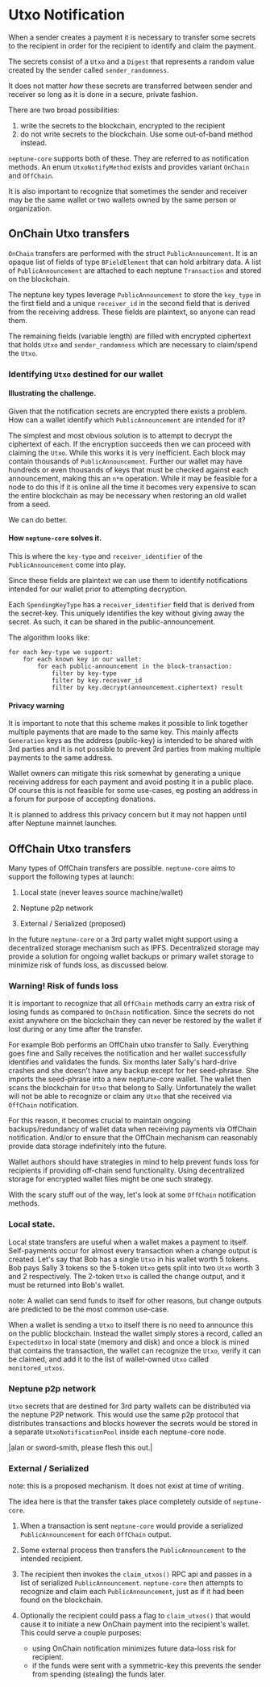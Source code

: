 # Utxo Notification

When a sender creates a payment it is necessary to transfer some secrets to the recipient in order for the recipient to identify and claim the payment.

The secrets consist of a `Utxo` and a `Digest` that represents a random value created by the sender called `sender_randomness`.

It does not matter *how* these secrets are transferred between sender and receiver so long as it is done in a secure, private fashion.

There are two broad possibilities:
1. write the secrets to the blockchain, encrypted to the recipient
2. do not write secrets to the blockchain. Use some out-of-band method instead.

`neptune-core` supports both of these.  They are referred to as notification methods.  An enum `UtxoNotifyMethod` exists and provides variant `OnChain` and `OffChain`.

It is also important to recognize that sometimes the sender and receiver may be the same wallet or two wallets owned by the same person or organization.

## OnChain Utxo transfers

`OnChain` transfers are performed with the struct `PublicAnnouncement`.  It is an opaque list of fields of type `BFieldElement` that can hold arbitrary data.  A list of `PublicAnnouncement` are attached to each neptune `Transaction` and stored on the blockchain.

The neptune key types leverage `PublicAnnouncement` to store the `key_type` in the first field and a unique `receiver_id` in the second field that is derived from the receiving address.  These fields are plaintext, so anyone can read them.

The remaining fields (variable length) are filled with encrypted ciphertext that holds `Utxo` and `sender_randomness` which are necessary to claim/spend the `Utxo`.

### Identifying `Utxo` destined for our wallet

#### Illustrating the challenge.

Given that the notification secrets are encrypted there exists a problem.  How can a wallet identify which `PublicAnnouncement` are intended for it?

The simplest and most obvious solution is to attempt to decrypt the ciphertext of each.  If the encryption succeeds then we can proceed with claiming the `Utxo`.  While this works it is very inefficient.  Each block may contain thousands of `PublicAnnouncement`.  Further our wallet may have hundreds or even thousands of keys that must be checked against each announcement, making this an `n*m` operation.  While it may be feasible for a node to do this if it is online all the time it becomes very expensive to scan the entire blockchain as may be necessary when restoring an old wallet from a seed.

We can do better.

#### How `neptune-core` solves it.

This is where the `key-type` and `receiver_identifier` of the `PublicAnnouncement` come into play.

Since these fields are plaintext we can use them to identify notifications intended for our wallet prior to attempting decryption.

Each `SpendingKeyType` has a `receiver_identifier` field that is derived from the secret-key.  This uniquely identifies the key without giving away the secret.  As such, it can be shared in the public-announcement.

The algorithm looks like:

```
for each key-type we support:
    for each known key in our wallet:
        for each public-announcement in the block-transaction:
            filter by key-type
            filter by key.receiver_id
            filter by key.decrypt(announcement.ciphertext) result
```

#### Privacy warning

It is important to note that this scheme makes it possible to link together multiple payments that are made to the same key.  This mainly affects `Generation` keys as the address (public-key) is intended to be shared with 3rd parties and it is not possible to prevent 3rd parties from making multiple payments to the same address.

Wallet owners can mitigate this risk somewhat by generating a unique receiving address for each payment and avoid posting it in a public place.  Of course this is not feasible for some use-cases, eg posting an address in a forum for purpose of accepting donations.

It is planned to address this privacy concern but it may not happen until after Neptune mainnet launches.


## OffChain Utxo transfers

Many types of OffChain transfers are possible.  `neptune-core` aims to support the following types at launch:

1. Local state (never leaves source machine/wallet)

2. Neptune p2p network

3. External / Serialized  (proposed)

In the future `neptune-core` or a 3rd party wallet might support using a
decentralized storage mechanism such as IPFS.  Decentralized storage may provide a solution for ongoing wallet backups or primary wallet storage to minimize risk of funds loss, as discussed below.

### Warning! Risk of funds loss

It is important to recognize that all `OffChain` methods carry an extra risk of losing funds as compared to `OnChain` notification.  Since the secrets do not exist anywhere on the blockchain they can never be restored by the wallet if lost during or any time after the transfer.

For example Bob performs an OffChain utxo transfer to Sally.  Everything goes fine and Sally receives the notification and her wallet successfully identifies and validates the funds.  Six months later Sally's hard-drive crashes and she doesn't have any backup except for her seed-phrase.  She imports the seed-phrase into a new neptune-core wallet.  The wallet then scans the blockchain for `Utxo` that belong to Sally.   Unfortunately the wallet will not be able to recognize or claim any `Utxo` that she received via `OffChain` notification.

For this reason, it becomes crucial to maintain ongoing backups/redundancy of wallet data when receiving payments via OffChain notification.  And/or to ensure that the OffChain mechanism can reasonably provide data storage indefinitely into the future.

Wallet authors should have strategies in mind to help prevent funds loss for recipients if providing off-chain send functionality.  Using decentralized storage for encrypted wallet files might be one such strategy.

With the scary stuff out of the way, let's look at some `OffChain` notification methods.

### Local state.

Local state transfers are useful when a wallet makes a payment to itself.
Self-payments occur for almost every transaction when a change output is
created.  Let's say that Bob has a single `Utxo` in his wallet worth 5 tokens.
Bob pays Sally 3 tokens so the 5-token `Utxo` gets split into two `Utxo` worth 3
and 2 respectively.  The 2-token `Utxo` is called the change output, and it must
be returned into Bob's wallet.

note: A wallet can send funds to itself for other reasons, but change outputs are predicted to be the most common use-case.

When a wallet is sending a `Utxo` to itself there is no need to announce this on
the public blockchain.  Instead the wallet simply stores a record, called an
`ExpectedUtxo` in local state (memory and disk) and once a block is mined that
contains the transaction, the wallet can recognize the `Utxo`, verify it can be
claimed, and add it to the list of wallet-owned `Utxo` called `monitored_utxos`.

### Neptune p2p network

`Utxo` secrets that are destined for 3rd party wallets can be distributed via the neptune P2P network. This would use the same p2p protocol that distributes transactions and blocks however the secrets would be stored in a separate `UtxoNotificationPool` inside each neptune-core node.

|alan or sword-smith, please flesh this out.|

### External / Serialized

note: this is a proposed mechanism.  It does not exist at time of writing.

The idea here is that the transfer takes place completely outside of `neptune-core`.

1. When a transaction is sent `neptune-core` would provide a serialized `PublicAnnouncement` for each `OffChain` output.

2. Some external process then transfers the `PublicAnnouncement` to the intended recipient.

3. The recipient then invokes the `claim_utxos()` RPC api and passes in a list of serialized `PublicAnnouncement`.  `neptune-core` then attempts to recognize and claim each `PublicAnnouncement`, just as if it had been found on the blockchain.

4. Optionally the recipient could pass a flag to `claim_utxos()` that would cause it to initiate a new OnChain payment into the recipient's wallet.  This could serve a couple purposes:
    * using OnChain notification minimizes future data-loss risk for recipient.
    * if the funds were sent with a symmetric-key this prevents the sender from spending (stealing) the funds later.
